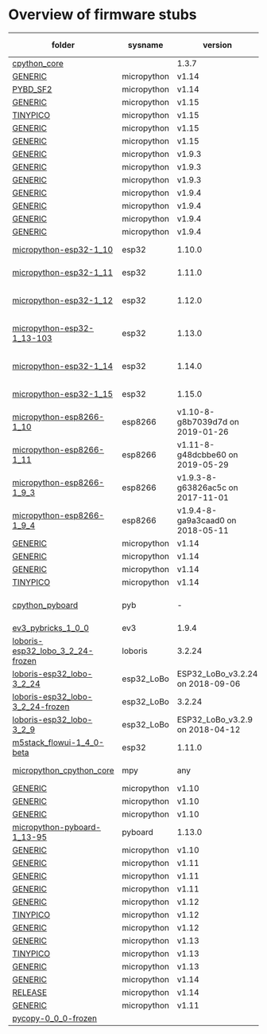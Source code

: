 # Overview of firmware stubs 

| folder | sysname | version |  machine | # stubs | stubber version 
|--------|---------|---------|----------|---------|----------------
| [cpython_core](./stubs/cpython_core)|  | 1.3.7 | common | 24 | 1.3.7 
| [GENERIC](./stubs/micropython-1_14-frozen/stm32/GENERIC)| micropython | v1.14 | micropython | 4 | 1.3.7 
| [PYBD_SF2](./stubs/micropython-1_14-frozen/stm32/PYBD_SF2)| micropython | v1.14 | micropython | 7 | 1.3.7 
| [GENERIC](./stubs/micropython-1_15-frozen/esp32/GENERIC)| micropython | v1.15 | micropython | 5 | 1.3.7 
| [TINYPICO](./stubs/micropython-1_15-frozen/esp32/TINYPICO)| micropython | v1.15 | micropython | 2 | 1.3.7 
| [GENERIC](./stubs/micropython-1_15-frozen/esp8266/GENERIC)| micropython | v1.15 | micropython | 7 | 1.3.7 
| [GENERIC](./stubs/micropython-1_15-frozen/rp2/GENERIC)| micropython | v1.15 | micropython | 2 | 1.3.7 
| [GENERIC](./stubs/micropython-1_9_3-frozen/esp8266/GENERIC)| micropython | v1.9.3 | micropython | 15 | 1.3.7 
| [GENERIC](./stubs/micropython-1_9_3-frozen/stm32/GENERIC)| micropython | v1.9.3 | micropython | 3 | 1.3.7 
| [GENERIC](./stubs/micropython-1_9_3-frozen/unix/GENERIC)| micropython | v1.9.3 | micropython | 2 | 1.3.7 
| [GENERIC](./stubs/micropython-1_9_4-frozen/esp32/GENERIC)| micropython | v1.9.4 | micropython | 16 | 1.3.7 
| [GENERIC](./stubs/micropython-1_9_4-frozen/esp8266/GENERIC)| micropython | v1.9.4 | micropython | 15 | 1.3.7 
| [GENERIC](./stubs/micropython-1_9_4-frozen/stm32/GENERIC)| micropython | v1.9.4 | micropython | 4 | 1.3.7 
| [GENERIC](./stubs/micropython-1_9_4-frozen/unix/GENERIC)| micropython | v1.9.4 | micropython | 2 | 1.3.7 
| [micropython-esp32-1_10](./stubs/micropython-esp32-1_10)| esp32 | 1.10.0 | ESP32 module with ESP32 | 65 | 1.3.2 
| [micropython-esp32-1_11](./stubs/micropython-esp32-1_11)| esp32 | 1.11.0 | ESP32 module with ESP32 | 65 | 1.3.2 
| [micropython-esp32-1_12](./stubs/micropython-esp32-1_12)| esp32 | 1.12.0 | ESP32 module (spiram) with ESP32 | 66 | 1.3.2 
| [micropython-esp32-1_13-103](./stubs/micropython-esp32-1_13-103)| esp32 | 1.13.0 | ESP32 module (spiram) with ESP32 | 70 | 1.3.4 
| [micropython-esp32-1_14](./stubs/micropython-esp32-1_14)| esp32 | 1.14.0 | ESP32 module (spiram) with ESP32 | 75 | 1.3.9 
| [micropython-esp32-1_15](./stubs/micropython-esp32-1_15)| esp32 | 1.15.0 | ESP32 module with ESP32 | 72 | 1.3.9 
| [micropython-esp8266-1_10](./stubs/micropython-esp8266-1_10)| esp8266 | v1.10-8-g8b7039d7d on 2019-01-26 | ESP module with ESP8266 | 67 | 1.1.0 
| [micropython-esp8266-1_11](./stubs/micropython-esp8266-1_11)| esp8266 | v1.11-8-g48dcbbe60 on 2019-05-29 | ESP module with ESP8266 | 65 | 1.1.0 
| [micropython-esp8266-1_9_3](./stubs/micropython-esp8266-1_9_3)| esp8266 | v1.9.3-8-g63826ac5c on 2017-11-01 | ESP module with ESP8266 | 57 | 1.1.2 
| [micropython-esp8266-1_9_4](./stubs/micropython-esp8266-1_9_4)| esp8266 | v1.9.4-8-ga9a3caad0 on 2018-05-11 | ESP module with ESP8266 | 43 | 1.1.2 
| [GENERIC](./stubs/micropython-1_14-frozen/rp2/GENERIC)| micropython | v1.14 | micropython | 2 | 1.3.7 
| [GENERIC](./stubs/micropython-1_14-frozen/GENERIC)| micropython | v1.14 | micropython | 9 | 1.3.7 
| [GENERIC](./stubs/micropython-1_14-frozen/esp8266/GENERIC)| micropython | v1.14 | micropython | 18 | 1.3.7 
| [TINYPICO](./stubs/micropython-1_14-frozen/esp32/TINYPICO)| micropython | v1.14 | micropython | 16 | 1.3.7 
| [cpython_pyboard](./stubs/cpython_pyboard)| pyb | - | micropython-pyb by Daryl Schults | 1 | manual 
| [ev3_pybricks_1_0_0](./stubs/ev3_pybricks_1_0_0)| ev3 | 1.9.4 | ev3 | 80 | 1.3.2 
| [loboris-esp32_lobo_3_2_24-frozen](./stubs/loboris-esp32_lobo_3_2_24-frozen)| loboris | 3.2.24 | loboris | 17 | 1.3.7 
| [loboris-esp32_lobo-3_2_24](./stubs/loboris-esp32_lobo-3_2_24)| esp32_LoBo | ESP32_LoBo_v3.2.24 on 2018-09-06 | ESP32 board with ESP32 | 68 | 1.0.0 
| [loboris-esp32_lobo-3_2_24-frozen](./stubs/loboris-esp32_lobo-3_2_24-frozen)| esp32_LoBo | 3.2.24 | included frozen modules | 0 | manual 
| [loboris-esp32_lobo-3_2_9](./stubs/loboris-esp32_lobo-3_2_9)| esp32_LoBo | ESP32_LoBo_v3.2.9 on 2018-04-12 | ESP32 board with ESP32 | 68 | 1.1.2 
| [m5stack_flowui-1_4_0-beta](./stubs/m5stack_flowui-1_4_0-beta)| esp32 | 1.11.0 | ESP32 module with ESP32 | 129 | 1.3.1 
| [micropython_cpython_core](./stubs/micropython_cpython_core)| mpy | any | cpython core patchfiles | 22 | manual 
| [GENERIC](./stubs/micropython-1_10-frozen/esp32/GENERIC)| micropython | v1.10 | micropython | 16 | 1.3.7 
| [GENERIC](./stubs/micropython-1_10-frozen/esp8266/GENERIC)| micropython | v1.10 | micropython | 15 | 1.3.7 
| [GENERIC](./stubs/micropython-1_10-frozen/stm32/GENERIC)| micropython | v1.10 | micropython | 4 | 1.3.7 
| [micropython-pyboard-1_13-95](./stubs/micropython-pyboard-1_13-95)| pyboard | 1.13.0 | PYBv1.1 with STM32F405RG | 47 | 1.3.4 
| [GENERIC](./stubs/micropython-1_10-frozen/unix/GENERIC)| micropython | v1.10 | micropython | 2 | 1.3.7 
| [GENERIC](./stubs/micropython-1_11-frozen/esp8266/GENERIC)| micropython | v1.11 | micropython | 15 | 1.3.7 
| [GENERIC](./stubs/micropython-1_11-frozen/stm32/GENERIC)| micropython | v1.11 | micropython | 4 | 1.3.7 
| [GENERIC](./stubs/micropython-1_11-frozen/unix/GENERIC)| micropython | v1.11 | micropython | 2 | 1.3.7 
| [GENERIC](./stubs/micropython-1_12-frozen/esp32/GENERIC)| micropython | v1.12 | micropython | 14 | 1.3.7 
| [TINYPICO](./stubs/micropython-1_12-frozen/esp32/TINYPICO)| micropython | v1.12 | micropython | 16 | 1.3.7 
| [GENERIC](./stubs/micropython-1_12-frozen/esp8266/GENERIC)| micropython | v1.12 | micropython | 15 | 1.3.7 
| [GENERIC](./stubs/micropython-1_13-frozen/esp32/GENERIC)| micropython | v1.13 | micropython | 14 | 1.3.7 
| [TINYPICO](./stubs/micropython-1_13-frozen/esp32/TINYPICO)| micropython | v1.13 | micropython | 16 | 1.3.7 
| [GENERIC](./stubs/micropython-1_13-frozen/esp8266/GENERIC)| micropython | v1.13 | micropython | 18 | 1.3.7 
| [GENERIC](./stubs/micropython-1_14-frozen/esp32/GENERIC)| micropython | v1.14 | micropython | 14 | 1.3.7 
| [RELEASE](./stubs/micropython-1_14-frozen/esp32/RELEASE)| micropython | v1.14 | micropython | 16 | 1.3.7 
| [GENERIC](./stubs/micropython-1_11-frozen/esp32/GENERIC)| micropython | v1.11 | micropython | 16 | 1.3.7 
| [pycopy-0_0_0-frozen](./stubs/pycopy-0_0_0-frozen)|  |  |  | -1 |  
